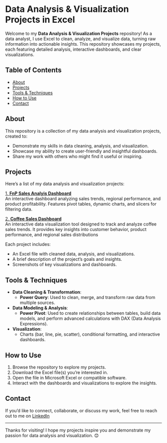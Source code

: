 # Data Analysis & Visualization Projects in Excel

Welcome to my **Data Analysis & Visualization Projects** repository! As a data analyst, I use Excel to clean, analyze, and visualize data, turning raw information into actionable insights. This repository showcases my projects, each featuring detailed analysis, interactive dashboards, and clear visualizations.

## Table of Contents
- [About](#about)
- [Projects](#projects)
- [Tools & Techniques](#tools--techniques)
- [How to Use](#how-to-use)
- [Contact](#contact)

## About
This repository is a collection of my data analysis and visualization projects, created to:
- Demonstrate my skills in data cleaning, analysis, and visualization.
- Showcase my ability to create user-friendly and insightful dashboards.
- Share my work with others who might find it useful or inspiring.

## Projects
Here’s a list of my data analysis and visualization projects:

[1. **FnP Sales Analyis Dashboard**](/Excel-Projects/Fnp_Sales_Analysis/README.md)  
   An interactive dashboard analyzing sales trends, regional performance, and product profitability. Features pivot tables, dynamic charts, and slicers for filtering data.

[2. **Coffee Sales Dashboard**](/Excel-Projects/Coffee_Sales_Dashboard/README.md)  
   An interactive data visualization tool designed to track and analyze coffee sales trends. It provides key insights into customer behavior, product performance, and regional sales distributions

Each project includes:
- An Excel file with cleaned data, analysis, and visualizations.
- A brief description of the project’s goals and insights.
- Screenshots of key visualizations and dashboards.

## Tools & Techniques
- **Data Cleaning & Transformation**:  
  - **Power Query**: Used to clean, merge, and transform raw data from multiple sources.
- **Data Modeling & Analysis**:  
  - **Power Pivot**: Used to create relationships between tables, build data models, and perform advanced calculations with DAX (Data Analysis Expressions).
- **Visualization**:  
  - Charts (bar, line, pie, scatter), conditional formatting, and interactive dashboards.
## How to Use
1. Browse the repository to explore my projects.
2. Download the Excel file(s) you’re interested in.
3. Open the file in Microsoft Excel or compatible software.
4. Interact with the dashboards and visualizations to explore the insights.

## Contact
If you’d like to connect, collaborate, or discuss my work, feel free to reach out to me on [LinkedIn](http://www.linkedin.com/in/sirgicheha)

---

Thanks for visiting! I hope my projects inspire you and demonstrate my passion for data analysis and visualization. 😊
